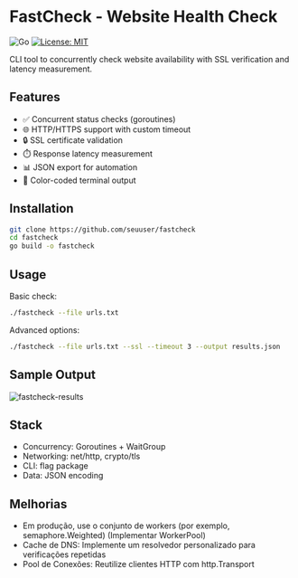 # FastCheck - Website Health Check

![Go](https://img.shields.io/badge/Go-1.21+-00ADD8?logo=go)
[![License: MIT](https://img.shields.io/badge/License-MIT-blue.svg)](LICENSE)

CLI tool to concurrently check website availability with SSL verification and latency measurement.

## Features

- ✅ Concurrent status checks (goroutines)
- 🌐 HTTP/HTTPS support with custom timeout
- 🔒 SSL certificate validation
- ⏱️ Response latency measurement
- 📊 JSON export for automation
- 🎨 Color-coded terminal output

## Installation

```bash
git clone https://github.com/seuuser/fastcheck
cd fastcheck
go build -o fastcheck
```

## Usage

Basic check:
```bash
./fastcheck --file urls.txt
```

Advanced options:
```bash
./fastcheck --file urls.txt --ssl --timeout 3 --output results.json
```

## Sample Output
![fastcheck-results](https://github.com/user-attachments/assets/76a72040-d9c9-4912-af76-ab393496f586)

## Stack
- Concurrency: Goroutines + WaitGroup
- Networking: net/http, crypto/tls
- CLI: flag package
- Data: JSON encoding


## Melhorias
- Em produção, use o conjunto de workers (por exemplo, semaphore.Weighted) (Implementar WorkerPool)
- Cache de DNS: Implemente um resolvedor personalizado para verificações repetidas
- Pool de Conexões: Reutilize clientes HTTP com http.Transport